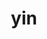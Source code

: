---
category: 3-letters
denotation: null
name: yin
reference_link: https://www.etymonline.com/word/yin
root_language: null
root_name: null
title: yin
type: free
word_sums:
- respelling: yin
  sum: 'Yin + '
---
